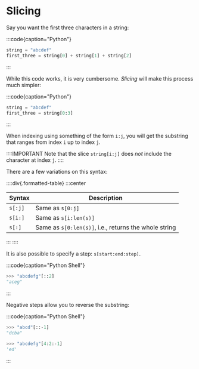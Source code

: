 # Slicing

Say you want the first three characters in a string:

:::code{caption="Python"}

```python
string = "abcdef"
first_three = string[0] + string[1] + string[2]
```

:::

While this code works, it is very cumbersome.
*Slicing* will make this process much simpler:

:::code{caption="Python"}

```python
string = "abcdef"
first_three = string[0:3]
```

:::

When indexing using something of the form `i:j`, you will get the substring that ranges from index `i` up to index `j`.

::::IMPORTANT
Note that the slice `string[i:j]` does *not* include the character at index `j`.
::::

There are a few variations on this syntax:

::::div{.formatted-table}
:::center

| Syntax | Description |
| ------ | ----------- |
| `s[:j]` | Same as `s[0:j]` |
| `s[i:]` | Same as `s[i:len(s)]` |
| `s[:]` | Same as `s[0:len(s)]`, i.e., returns the whole string |

:::
::::

It is also possible to specify a step: `s[start:end:step]`.

:::code{caption="Python Shell"}

```python
>>> "abcdefg"[::2]
"aceg"
```

:::

Negative steps allow you to reverse the substring:

:::code{caption="Python Shell"}

```python
>>> "abcd"[::-1]
"dcba"

>>> "abcdefg"[4:2:-1]
'ed'
```

:::
